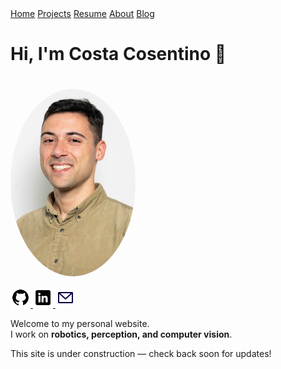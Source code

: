 <div class="nav-links">
  <a href="./">Home</a>
  <a href="./projects">Projects</a>
  <a href="./resume">Resume</a>
  <a href="./about">About</a>
  <a href="./blog">Blog</a>
</div>

# Hi, I'm Costa Cosentino 👋

<img src="costa.jpg" alt="Profile photo" width="200" style="border-radius: 50%; margin-top: 20px;">

<div class="social-icons" style="margin-top: 15px;">
  <a href="https://github.com/costacose" target="_blank">
    <img src="/assets/icons/github.svg" alt="GitHub" width="32" height="32" />
  </a>
  <a href="https://www.linkedin.com/in/costantino-cosentino-a69291134" target="_blank">
    <img src="/assets/icons/linkedin.svg" alt="LinkedIn" width="32" height="32" />
  </a>
  <a href="mailto:costantino.cosentinoyour@protonmail.com">
    <img src="/assets/icons/mail.svg" alt="Email" width="32" height="32" />
  </a>
</div>

Welcome to my personal website.  
I work on **robotics, perception, and computer vision**.

This site is under construction — check back soon for updates!

